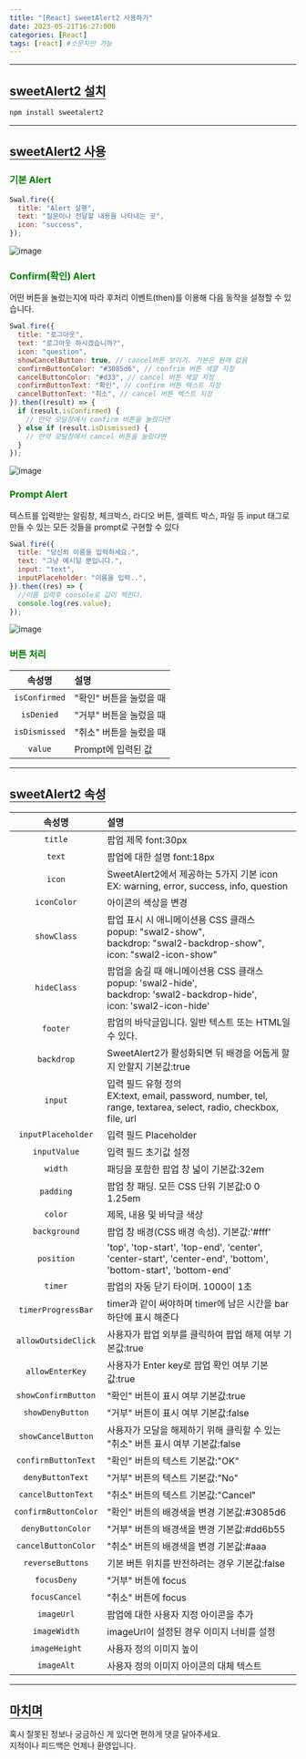 ```yaml
---
title: "[React] sweetAlert2 사용하기"
date: 2023-05-21T16:27:000
categories: [React]
tags: [react] #소문자만 가능
---
```


---

## <b style="border-bottom:2px solid gray">sweetAlert2 설치</b>

```js
npm install sweetalert2
```

---

## <b style="border-bottom:2px solid gray">sweetAlert2 사용</b>

### <b style="color:green">기본 Alert</b>

```js
Swal.fire({
  title: "Alert 실행",
  text: "질문이나 전달할 내용을 나타내는 곳",
  icon: "success",
});
```

![image](https://github.com/TWOGATH3R/twogather-web-frontend/assets/88264006/983fff85-fe30-4521-b1ea-3f39fa9262fc)

### <b style="color:green">Confirm(확인) Alert</b>

어떤 버튼을 눌렀는지에 따라 후처리 이벤트(then)를 이용해 다음 동작을 설정할 수 있습니다.

```js
Swal.fire({
  title: "로그아웃",
  text: "로그아웃 하시겠습니까?",
  icon: "question",
  showCancelButton: true, // cancel버튼 보이기. 기본은 원래 없음
  confirmButtonColor: "#3085d6", // confrim 버튼 색깔 지정
  cancelButtonColor: "#d33", // cancel 버튼 색깔 지정
  confirmButtonText: "확인", // confirm 버튼 텍스트 지정
  cancelButtonText: "취소", // cancel 버튼 텍스트 지정
}).then((result) => {
  if (result.isConfirmed) {
    // 만약 모달창에서 confirm 버튼을 눌렀다면
  } else if (result.isDismissed) {
    // 만약 모달창에서 cancel 버튼을 눌렀다면
  }
});
```

![image](https://github.com/TWOGATH3R/twogather-web-frontend/assets/88264006/a79a898d-78d4-4dca-b63c-113ad6006de6)

### <b style="color:green">Prompt Alert</b>

텍스트를 입력받는 알림창, 체크박스, 라디오 버튼, 셀렉트 박스, 파일 등 input 태그로 만들 수 있는 모든 것들을 prompt로 구현할 수 있다

```js
Swal.fire({
  title: "당신의 이름을 입력하세요.",
  text: "그냥 예시일 뿐입니다.",
  input: "text",
  inputPlaceholder: "이름을 입력..",
}).then((res) => {
  //이름 입력후 console로 값이 찍힌다.
  console.log(res.value);
});
```

![image](https://github.com/TWOGATH3R/twogather-web-frontend/assets/88264006/1e6ee4d1-c435-403d-a295-e738c74ca710)

### <b style="color:green">버튼 처리</b>

|    속성명     | 설명                    |
| :-----------: | :---------------------- |
| `isConfirmed` | "확인" 버튼을 눌렀을 때 |
|  `isDenied`   | "거부" 버튼을 눌렀을 때 |
| `isDismissed` | "취소" 버튼을 눌렀을 때 |
|    `value`    | Prompt에 입력된 값      |

---

## <b style="border-bottom:2px solid gray">sweetAlert2 속성</b>

|        속성명        | 설명                                                                                                                              |
| :------------------: | :-------------------------------------------------------------------------------------------------------------------------------- |
|       `title`        | 팝업 제목 font:30px                                                                                                               |
|        `text`        | 팝업에 대한 설명 font:18px                                                                                                        |
|        `icon`        | SweetAlert2에서 제공하는 5가지 기본 icon <br/>EX: warning, error, success, info, question                                         |
|     `iconColor`      | 아이콘의 색상을 변경                                                                                                              |
|     `showClass`      | 팝업 표시 시 애니메이션용 CSS 클래스<br/>popup: "swal2-show",<br/>backdrop: "swal2-backdrop-show",<br/>icon: "swal2-icon-show"    |
|     `hideClass`      | 팝업을 숨길 때 애니메이션용 CSS 클래스<br/>popup: 'swal2-hide',<br/>backdrop: 'swal2-backdrop-hide',<br/> icon: 'swal2-icon-hide' |
|       `footer`       | 팝업의 바닥글입니다. 일반 텍스트 또는 HTML일 수 있다.                                                                             |
|      `backdrop`      | SweetAlert2가 활성화되면 뒤 배경을 어둡게 할지 안할지 기본값:true                                                                 |
|       `input`        | 입력 필드 유형 정의 <br/>EX:text, email, password, number, tel, range, textarea, select, radio, checkbox, file, url               |
|  `inputPlaceholder`  | 입력 필드 Placeholder                                                                                                             |
|     `inputValue`     | 입력 필드 초기값 설정                                                                                                             |
|       `width`        | 패딩을 포함한 팝업 창 넓이 기본값:32em                                                                                            |
|      `padding`       | 팝업 창 패딩. 모든 CSS 단위 기본값:0 0 1.25em                                                                                     |
|       `color`        | 제목, 내용 및 바닥글 색상                                                                                                         |
|     `background`     | 팝업 창 배경(CSS 배경 속성). 기본값:'#fff'                                                                                        |
|      `position`      | 'top', 'top-start', 'top-end', 'center', 'center-start', 'center-end', 'bottom', 'bottom-start', 'bottom-end'                     |
|       `timer`        | 팝업의 자동 닫기 타이머. 1000이 1초                                                                                               |
|  `timerProgressBar`  | timer과 같이 써야하며 timer에 남은 시간을 bar 하단에 표시 해준다                                                                  |
| `allowOutsideClick`  | 사용자가 팝업 외부를 클릭하여 팝업 해제 여부 기본값:true                                                                          |
|   `allowEnterKey`    | 사용자가 Enter key로 팝업 확인 여부 기본값:true                                                                                   |
| `showConfirmButton`  | "확인" 버튼이 표시 여부 기본값:true                                                                                               |
|   `showDenyButton`   | "거부" 버튼이 표시 여부 기본값:false                                                                                              |
|  `showCancelButton`  | 사용자가 모달을 해제하기 위해 클릭할 수 있는 "취소" 버튼 표시 여부 기본값:false                                                   |
| `confirmButtonText`  | "확인" 버튼의 텍스트 기본값:"OK"                                                                                                  |
|   `denyButtonText`   | "거부" 버튼의 텍스트 기본값:"No"                                                                                                  |
|  `cancelButtonText`  | "취소" 버튼의 텍스트 기본값:"Cancel"                                                                                              |
| `confirmButtonColor` | "확인" 버튼의 배경색을 변경 기본값:#3085d6                                                                                        |
|  `denyButtonColor`   | "거부" 버튼의 배경색을 변경 기본값:#dd6b55                                                                                        |
| `cancelButtonColor`  | "취소" 버튼의 배경색을 변경 기본값:#aaa                                                                                           |
|   `reverseButtons`   | 기본 버튼 위치를 반전하려는 경우 기본값:false                                                                                     |
|     `focusDeny`      | "거부" 버튼에 focus                                                                                                               |
|    `focusCancel`     | "취소" 버튼에 focus                                                                                                               |
|      `imageUrl`      | 팝업에 대한 사용자 지정 아이콘을 추가                                                                                             |
|     `imageWidth`     | imageUrl이 설정된 경우 이미지 너비를 설정                                                                                         |
|    `imageHeight`     | 사용자 정의 이미지 높이                                                                                                           |
|      `imageAlt`      | 사용자 정의 이미지 아이콘의 대체 텍스트                                                                                           |


---

## <b style="border-bottom:2px solid gray"><b>마치며</b></b>

<P>혹시 잘못된 정보나 궁금하신 게 있다면 편하게 댓글 달아주세요.<br/>
지적이나 피드백은 언제나 환영입니다.</p>